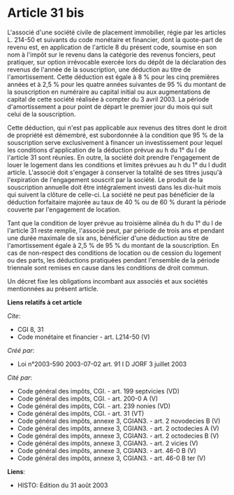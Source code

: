 # Article 31 bis

L'associé d'une société civile de placement immobilier, régie par les articles L. 214-50 et suivants du code monétaire et
financier, dont la quote-part de revenu est, en application de l'article 8 du présent code, soumise en son nom à l'impôt sur
le revenu dans la catégorie des revenus fonciers, peut pratiquer, sur option irrévocable exercée lors du dépôt de la
déclaration des revenus de l'année de la souscription, une déduction au titre de l'amortissement. Cette déduction est égale à
8 % pour les cinq premières années et à 2,5 % pour les quatre années suivantes de 95 % du montant de la souscription en
numéraire au capital initial ou aux augmentations de capital de cette société réalisée à compter du 3 avril 2003. La période
d'amortissement a pour point de départ le premier jour du mois qui suit celui de la souscription.

Cette déduction, qui n'est pas applicable aux revenus des titres dont le droit de propriété est démembré, est subordonnée à
la condition que 95 % de la souscription serve exclusivement à financer un investissement pour lequel les conditions
d'application de la déduction prévue au h du 1° du I de l'article 31 sont réunies. En outre, la société doit prendre
l'engagement de louer le logement dans les conditions et limites prévues au h du 1° du I dudit article. L'associé doit
s'engager à conserver la totalité de ses titres jusqu'à l'expiration de l'engagement souscrit par la société. Le produit de
la souscription annuelle doit être intégralement investi dans les dix-huit mois qui suivent la clôture de celle-ci. La
société ne peut pas bénéficier de la déduction forfaitaire majorée au taux de 40 % ou de 60 % durant la période couverte par
l'engagement de location.

Tant que la condition de loyer prévue au troisième alinéa du h du 1° du I de l'article 31 reste remplie, l'associé peut, par
période de trois ans et pendant une durée maximale de six ans, bénéficier d'une déduction au titre de l'amortissement égale à
2,5 % de 95 % du montant de la souscription. En cas de non-respect des conditions de location ou de cession du logement ou
des parts, les déductions pratiquées pendant l'ensemble de la période triennale sont remises en cause dans les conditions de
droit commun.

Un décret fixe les obligations incombant aux associés et aux sociétés mentionnées au présent article.

**Liens relatifs à cet article**

_Cite_:

  - CGI 8, 31
  - Code monétaire et financier - art. L214-50 (V)

_Créé par_:

  - Loi n°2003-590 2003-07-02 art. 91 I D JORF 3 juillet 2003

_Cité par_:

  - Code général des impôts, CGI. - art. 199 septvicies (VD)
  - Code général des impôts, CGI. - art. 200-0 A (V)
  - Code général des impôts, CGI. - art. 239 nonies (VD)
  - Code général des impôts, CGI. - art. 31 (VT)
  - Code général des impôts, annexe 3, CGIAN3. - art. 2 novodecies B (V)
  - Code général des impôts, annexe 3, CGIAN3. - art. 2 octodecies A (V)
  - Code général des impôts, annexe 3, CGIAN3. - art. 2 octodecies B (V)
  - Code général des impôts, annexe 3, CGIAN3. - art. 2 vicies (V)
  - Code général des impôts, annexe 3, CGIAN3. - art. 46-0 B (V)
  - Code général des impôts, annexe 3, CGIAN3. - art. 46-0 B ter (V)

**Liens**:

  - HISTO: Edition du 31 août 2003

